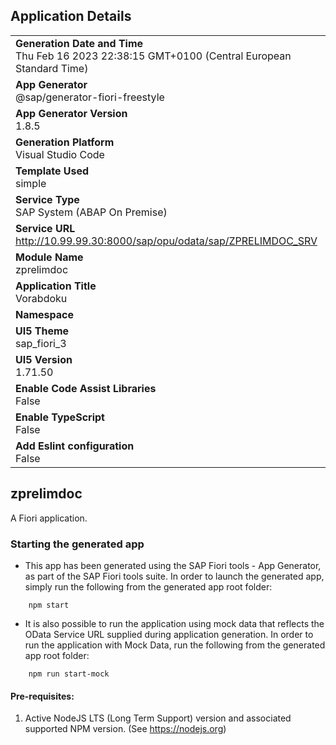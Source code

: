 ## Application Details
|               |
| ------------- |
|**Generation Date and Time**<br>Thu Feb 16 2023 22:38:15 GMT+0100 (Central European Standard Time)|
|**App Generator**<br>@sap/generator-fiori-freestyle|
|**App Generator Version**<br>1.8.5|
|**Generation Platform**<br>Visual Studio Code|
|**Template Used**<br>simple|
|**Service Type**<br>SAP System (ABAP On Premise)|
|**Service URL**<br>http://10.99.99.30:8000/sap/opu/odata/sap/ZPRELIMDOC_SRV
|**Module Name**<br>zprelimdoc|
|**Application Title**<br>Vorabdoku|
|**Namespace**<br>|
|**UI5 Theme**<br>sap_fiori_3|
|**UI5 Version**<br>1.71.50|
|**Enable Code Assist Libraries**<br>False|
|**Enable TypeScript**<br>False|
|**Add Eslint configuration**<br>False|

## zprelimdoc

A Fiori application.

### Starting the generated app

-   This app has been generated using the SAP Fiori tools - App Generator, as part of the SAP Fiori tools suite.  In order to launch the generated app, simply run the following from the generated app root folder:

```
    npm start
```

- It is also possible to run the application using mock data that reflects the OData Service URL supplied during application generation.  In order to run the application with Mock Data, run the following from the generated app root folder:

```
    npm run start-mock
```

#### Pre-requisites:

1. Active NodeJS LTS (Long Term Support) version and associated supported NPM version.  (See https://nodejs.org)


